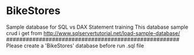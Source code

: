 # BikeStores
Sample database for SQL vs DAX Statement training
This database sample crud i get from http://www.sqlservertutorial.net/load-sample-database/
#####################################################
Please create a 'BikeStores' database before run .sql file
